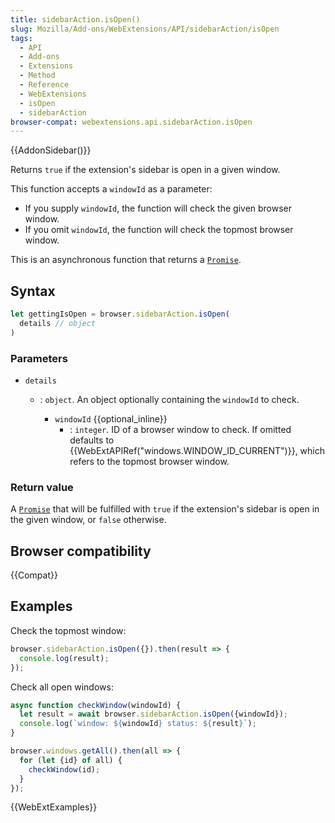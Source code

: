 ```yaml
---
title: sidebarAction.isOpen()
slug: Mozilla/Add-ons/WebExtensions/API/sidebarAction/isOpen
tags:
  - API
  - Add-ons
  - Extensions
  - Method
  - Reference
  - WebExtensions
  - isOpen
  - sidebarAction
browser-compat: webextensions.api.sidebarAction.isOpen
---
```

{{AddonSidebar()}}

Returns `true` if the extension's sidebar is open in a given window.

This function accepts a `windowId` as a parameter:

- If you supply `windowId`, the function will check the given browser window.
- If you omit `windowId`, the function will check the topmost browser window.

This is an asynchronous function that returns a [`Promise`](/en-US/docs/Web/JavaScript/Reference/Global_Objects/Promise).

## Syntax

```js
let gettingIsOpen = browser.sidebarAction.isOpen(
  details // object
)
```

### Parameters

- `details`

  - : `object`. An object optionally containing the `windowId` to check.

    - `windowId` {{optional_inline}}
      - : `integer`. ID of a browser window to check. If omitted defaults to {{WebExtAPIRef("windows.WINDOW_ID_CURRENT")}}, which refers to the topmost browser window.

### Return value

A [`Promise`](/en-US/docs/Web/JavaScript/Reference/Global_Objects/Promise) that will be fulfilled with `true` if the extension's sidebar is open in the given window, or `false` otherwise.

## Browser compatibility

{{Compat}}

## Examples

Check the topmost window:

```js
browser.sidebarAction.isOpen({}).then(result => {
  console.log(result);
});
```

Check all open windows:

```js
async function checkWindow(windowId) {
  let result = await browser.sidebarAction.isOpen({windowId});
  console.log(`window: ${windowId} status: ${result}`);
}

browser.windows.getAll().then(all => {
  for (let {id} of all) {
    checkWindow(id);
  }
});
```

{{WebExtExamples}}
